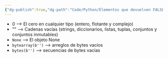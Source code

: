 ```yaml
---
{"dg-publish":true,"dg-path":"Code/Python/Elementos que devuelven FALSE en python.md","permalink":"/code/python/elementos-que-devuelven-false-en-python/","created":"2024-05-29T16:59","updated":"2024-05-29T16:59"}
---
```


- 0 --> El cero en cualquier tipo (entero, flotante y complejo)
- "" --> Cadenas vacías (strings, diccionarios, listas, tuplas, conjuntos y conjuntos inmutables)
- `None` --> El objeto None
- `bytearray(b'')` --> arreglos de bytes vacíos
- `bytes(b'')` --> secuencias de bytes vacías